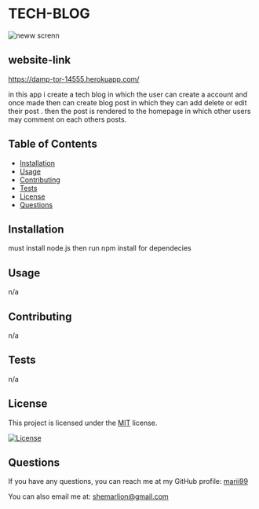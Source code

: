 # TECH-BLOG
![neww screnn](https://user-images.githubusercontent.com/116024194/228420690-5c4da214-6fdf-4a02-8adf-887389f8abb5.png)



## website-link
https://damp-tor-14555.herokuapp.com/

in this app i create a tech blog in which the user can create a account and once made then can create blog post  in which they can add  delete or edit their post . then the post is rendered to the homepage in which other users may comment on each others posts.
## Table of Contents
- [Installation](#installation)
- [Usage](#usage)
- [Contributing](#contributing)
- [Tests](#tests)
- [License](#license)
- [Questions](#questions)

## Installation

must install node.js then run npm install for dependecies

## Usage

n/a

## Contributing

n/a

## Tests

n/a

## License

This project is licensed under the [MIT](https://opensource.org/licenses/mit) license.

[![License](https://img.shields.io/badge/License-MIT-green.svg)](https://opensource.org/licenses/mit)

## Questions

If you have any questions, you can reach me at my GitHub profile: [marii99](https://github.com/marii99)

You can also email me at: shemarlion@gmail.com
